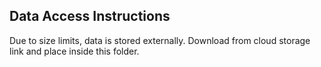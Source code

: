 ## Data Access Instructions

Due to size limits, data is stored externally.
Download from cloud storage link and place inside this folder.
